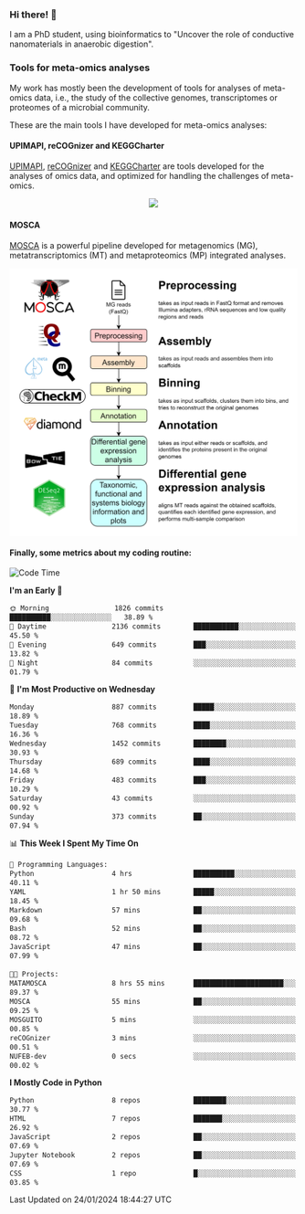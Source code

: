 ### Hi there! 👋

I am a PhD student, using bioinformatics to "Uncover the role of conductive nanomaterials in anaerobic digestion".

### Tools for meta-omics analyses

My work has mostly been the development of tools for analyses of meta-omics data, i.e., the study of the collective genomes, transcriptomes or proteomes of a microbial community.

These are the main tools I have developed for meta-omics analyses:

#### UPIMAPI, reCOGnizer and KEGGCharter

[UPIMAPI](https://github.com/iquasere/UPIMAPI), [reCOGnizer](https://github.com/iquasere/reCOGnizer) and [KEGGCharter](https://github.com/iquasere/KEGGCharter) are tools developed for the analyses of omics data, and optimized for handling the challenges of meta-omics.

<p align="center">
    <img src="assets/annotation_paper.png">
</p>

#### MOSCA

[MOSCA](https://github.com/iquasere/MOSCA) is a powerful pipeline developed for metagenomics (MG), metatranscriptomics (MT) and metaproteomics (MP) integrated analyses.

<p align="center">
    <img src="assets/mosca_workflow.png" align="center" width="700">
</p>


#### Finally, some metrics about my coding routine:

<!--START_SECTION:waka-->
![Code Time](http://img.shields.io/badge/Code%20Time-797%20hrs%2040%20mins-blue)

**I'm an Early 🐤** 

```text
🌞 Morning                1826 commits        ██████████░░░░░░░░░░░░░░░   38.89 % 
🌆 Daytime                2136 commits        ███████████░░░░░░░░░░░░░░   45.50 % 
🌃 Evening                649 commits         ███░░░░░░░░░░░░░░░░░░░░░░   13.82 % 
🌙 Night                  84 commits          ░░░░░░░░░░░░░░░░░░░░░░░░░   01.79 % 
```
📅 **I'm Most Productive on Wednesday** 

```text
Monday                   887 commits         █████░░░░░░░░░░░░░░░░░░░░   18.89 % 
Tuesday                  768 commits         ████░░░░░░░░░░░░░░░░░░░░░   16.36 % 
Wednesday                1452 commits        ████████░░░░░░░░░░░░░░░░░   30.93 % 
Thursday                 689 commits         ████░░░░░░░░░░░░░░░░░░░░░   14.68 % 
Friday                   483 commits         ███░░░░░░░░░░░░░░░░░░░░░░   10.29 % 
Saturday                 43 commits          ░░░░░░░░░░░░░░░░░░░░░░░░░   00.92 % 
Sunday                   373 commits         ██░░░░░░░░░░░░░░░░░░░░░░░   07.94 % 
```


📊 **This Week I Spent My Time On** 

```text
💬 Programming Languages: 
Python                   4 hrs               ██████████░░░░░░░░░░░░░░░   40.11 % 
YAML                     1 hr 50 mins        █████░░░░░░░░░░░░░░░░░░░░   18.45 % 
Markdown                 57 mins             ██░░░░░░░░░░░░░░░░░░░░░░░   09.68 % 
Bash                     52 mins             ██░░░░░░░░░░░░░░░░░░░░░░░   08.72 % 
JavaScript               47 mins             ██░░░░░░░░░░░░░░░░░░░░░░░   07.99 % 

🐱‍💻 Projects: 
MATAMOSCA                8 hrs 55 mins       ██████████████████████░░░   89.37 % 
MOSCA                    55 mins             ██░░░░░░░░░░░░░░░░░░░░░░░   09.25 % 
MOSGUITO                 5 mins              ░░░░░░░░░░░░░░░░░░░░░░░░░   00.85 % 
reCOGnizer               3 mins              ░░░░░░░░░░░░░░░░░░░░░░░░░   00.51 % 
NUFEB-dev                0 secs              ░░░░░░░░░░░░░░░░░░░░░░░░░   00.02 % 
```

**I Mostly Code in Python** 

```text
Python                   8 repos             ████████░░░░░░░░░░░░░░░░░   30.77 % 
HTML                     7 repos             ███████░░░░░░░░░░░░░░░░░░   26.92 % 
JavaScript               2 repos             ██░░░░░░░░░░░░░░░░░░░░░░░   07.69 % 
Jupyter Notebook         2 repos             ██░░░░░░░░░░░░░░░░░░░░░░░   07.69 % 
CSS                      1 repo              █░░░░░░░░░░░░░░░░░░░░░░░░   03.85 % 
```




 Last Updated on 24/01/2024 18:44:27 UTC
<!--END_SECTION:waka-->
